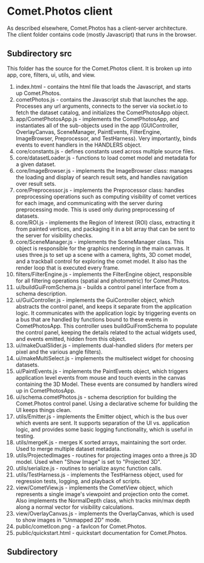 # Comet.Photos client 

As described elsewhere, Comet.Photos has a client-server architecture. The client folder contains code (mostly Javascript) that runs in the browser.

## Subdirectory src

This folder has the source for the Comet.Photos client. It is broken up into app, core, filters, ui, utils, and view. 

1. index.html - contains the html file that loads the Javascript, and starts up Comet.Photos.
2. cometPhotos.js - contains the Javascript stub that launches the app. Processes any url arguments, connects to the server via socket.io to fetch the dataset catalog, and initializes the CometPhotosApp object.
3. app/CometPhotosApp.js - implements the CometPhotosApp, and instantiates all of the sub-objects used in the app (GUIController, OverlayCanvas, SceneManager, PaintEvents, FilterEngine, ImageBrowser, Preprocessor, and TestHarness). Very importantly, binds events to event handlers in the HANDLERS object.
4. core/constants.js - defines constants used across multiple source files.
5. core/datasetLoader.js - functions to load comet model and metadata for a given dataset.
6. core/ImageBrowser.js - implements the ImageBrowser class: manages the loading and display of search result sets, and handles navigation over result sets.
7. core/Preprocessor.js - implements the Preprocessor class: handles preprocessing operations such as computing visibility of comet vertices for each image, and communicating with the server during preprocessing mode. This is used only during preprocessing of datasets.
8. core/ROI.js - implements the Region of Interest (ROI) class, extracting it from painted vertices, and packaging it in a bit array that can be sent to the server for visibility checks.
9. core/SceneManager.js - implements the SceneManager class. This object is responsible for the graphics rendering in the main canvas. It uses three.js to set up a scene with a camera, lights, 3D comet model, and a trackball control for exploring the comet model. It also has the render loop that is executed every frame.
10. filters/FilterEngine.js - implements the FilterEngine object, responsible for all filtering operations (spatial and photometric) for Comet.Photos.
11. ui/buildGuiFromSchema.js - builds a control panel interface from a schema description.
12. ui/GuiController.js - implements the GuiController object, which abstracts the control panel, and keeps it separate from the application logic. It communicates with the application logic by triggering events on a bus that are handled by functions bound to these events in CometPhotosApp. This controller uses buildGuiFromSchema to populate the control panel, keeping the details related to the actual widgets used, and events emitted, hidden from  this object.
13. ui/makeDualSlider.js - implements dual-handled sliders (for meters per pixel and the various angle filters).
14. ui/makeMultiSelect.js - implements the multiselect widget for choosing datasets.
15. ui/PaintEvents.js - implements the PaintEvents object, which triggers application level events from mouse and touch events in the canvas containing the 3D Model. These events are consumed by handlers wired up in CometPhotosApp.
16. ui/schema.cometPhotos.js - schema description for building the Comet.Photos control panel. Using a declarative scheme for building the UI keeps things clean.
17. utils/Emitter.js - implements the Emitter object, which is the bus over which events are sent. It supports separation of the UI vs. application logic, and provides some basic logging functionality, which is useful in testing.
18. utils/mergeK.js - merges K sorted arrays, maintaining the sort order. Used to merge multiple dataset metadata.
19. utils/ProjectedImages - routines for projecting images onto a three.js 3D model. Used when "Show Image" is set to "Projected 3D".
20. utils/serialize.js - routines to serialize async function calls.
21. utils/TestHarness.js - implements the TestHarness object, used for regression tests, logging, and playback of scripts.
22. view/CometView.js - implements the CometView object, which represents a single image's viewpoint and projection onto the comet. Also implements the NormalDepth class, which tracks min/max depth along a normal vector for visibility calculations.
23. view/OverlayCanvas.js - implements the OverlayCanvas, which is used to show images in "Unmapped 2D" mode.
24. public/cometIcon.png - a favIcon for Comet.Photos.
25. public/quickstart.html - quickstart documentation for Comet.Photos.

## Subdirectory 